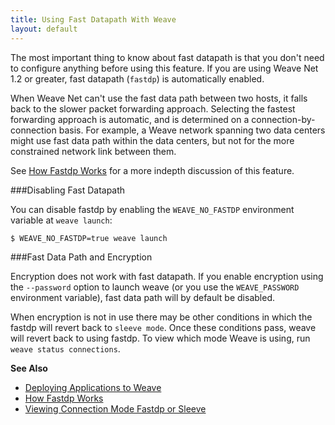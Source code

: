 ```yaml
---
title: Using Fast Datapath With Weave
layout: default
---
```



The most important thing to know about fast datapath is that you don't need to configure anything before using this feature. If you are using Weave Net 1.2 or greater, fast datapath (`fastdp`) is automatically enabled.

When Weave Net can't use the fast data path between two hosts, it falls back to the slower packet forwarding approach. Selecting the fastest forwarding approach is automatic, and is determined on a connection-by-connection basis. For example, a Weave network spanning two data centers might use fast data path within the data centers, but not for the more constrained network link between them. 

See [How Fastdp Works](/site/fastdp/fastdp-how-it-works.md) for a more indepth discussion of this feature. 

###Disabling Fast Datapath

You can disable fastdp by enabling the `WEAVE_NO_FASTDP` environment variable at `weave launch`:

~~~bash
$ WEAVE_NO_FASTDP=true weave launch
~~~

###Fast Data Path and Encryption

Encryption does not work with fast datapath. If you enable encryption using the `--password` option to launch weave (or you use the `WEAVE_PASSWORD` environment variable), fast data path will by default be disabled. 

When encryption is not in use there may be other conditions in which the fastdp will revert back to `sleeve mode`. Once these conditions pass, weave will revert back to using fastdp. To view which mode Weave is using, run `weave status connections`.

**See Also**

 * [Deploying Applications to Weave](/site/using-weave/deploying-applications.md)
 * [How Fastdp Works](/site/fastdp/fastdp-how-it-works.md)
 * [Viewing Connection Mode Fastdp or Sleeve](/site/fastdp/viewing-connections.md)